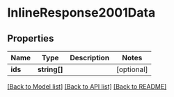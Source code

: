 # InlineResponse2001Data

## Properties
Name | Type | Description | Notes
------------ | ------------- | ------------- | -------------
**ids** | **string[]** |  | [optional] 

[[Back to Model list]](../../README.md#documentation-for-models) [[Back to API list]](../../README.md#documentation-for-api-endpoints) [[Back to README]](../../README.md)

